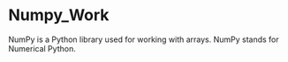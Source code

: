 # Numpy_Work
NumPy is a Python library used for working with arrays. NumPy stands for Numerical Python.
